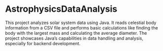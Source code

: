 # AstrophysicsDataAnalysis
This project analyzes solar system data using Java. It reads celestial body information from a CSV file and performs basic calculations like finding the body with the largest mass and calculating the average diameter. The project showcases Java’s capabilities in data handling and analysis, especially for backend development.
